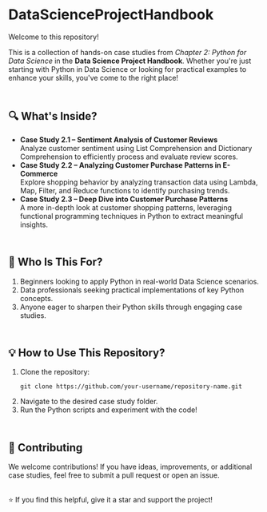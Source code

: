 # DataScienceProjectHandbook
Welcome to this repository!

This is a collection of hands-on case studies from *Chapter 2: Python for Data Science* in the **Data Science Project Handbook**. Whether you're just starting with Python in Data Science or looking for practical examples to enhance your skills, you've come to the right place!


## <br>**🔍 What's Inside?**</br>

* **Case Study 2.1 – Sentiment Analysis of Customer Reviews**
<br>Analyze customer sentiment using List Comprehension and Dictionary Comprehension to efficiently process and evaluate review scores.</br>
* **Case Study 2.2 – Analyzing Customer Purchase Patterns in E-Commerce**
<br>Explore shopping behavior by analyzing transaction data using Lambda, Map, Filter, and Reduce functions to identify purchasing trends.</br>
* **Case Study 2.3 – Deep Dive into Customer Purchase Patterns**
<br>A more in-depth look at customer shopping patterns, leveraging functional programming techniques in Python to extract meaningful insights.</br>


## <br>**🎯 Who Is This For?**</br>

1. Beginners looking to apply Python in real-world Data Science scenarios.
2. Data professionals seeking practical implementations of key Python concepts.
3. Anyone eager to sharpen their Python skills through engaging case studies.



## <br>**💡 How to Use This Repository?**</br>

1. Clone the repository:
   ```
   git clone https://github.com/your-username/repository-name.git 
   ```
2. Navigate to the desired case study folder.
3. Run the Python scripts and experiment with the code!
   

## <br>**🤝 Contributing**</br>

We welcome contributions! If you have ideas, improvements, or additional case studies, feel free to submit a pull request or open an issue.



<br>⭐ If you find this helpful, give it a star and support the project!</br>


